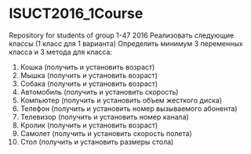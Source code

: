 # ISUCT2016_1Course
Repository for students of group 1-47 2016
Реализовать следующие классы (1 класс для 1 варианта) Определить минимум 3 переменных класса и 3 метода для класса:
 
 1. Кошка (получить и установить возраст)
 2. Мышка (получить и установить возраст)
 3. Собака (получить и установить возраст)
 4. Автомобиль (получить и установить скорость)
 5. Компьютер (получить и установить объем жесткого диска)
 6. Телефон (получить и установить номер вызываемого абонента)
 7. Телевизор (получить и установить номер канала)
 8. Кролик (получить и установить возраст)
 9. Самолет (получить и установить скорость полета)
 10. Стол (получить и установить размеры стола)
 

